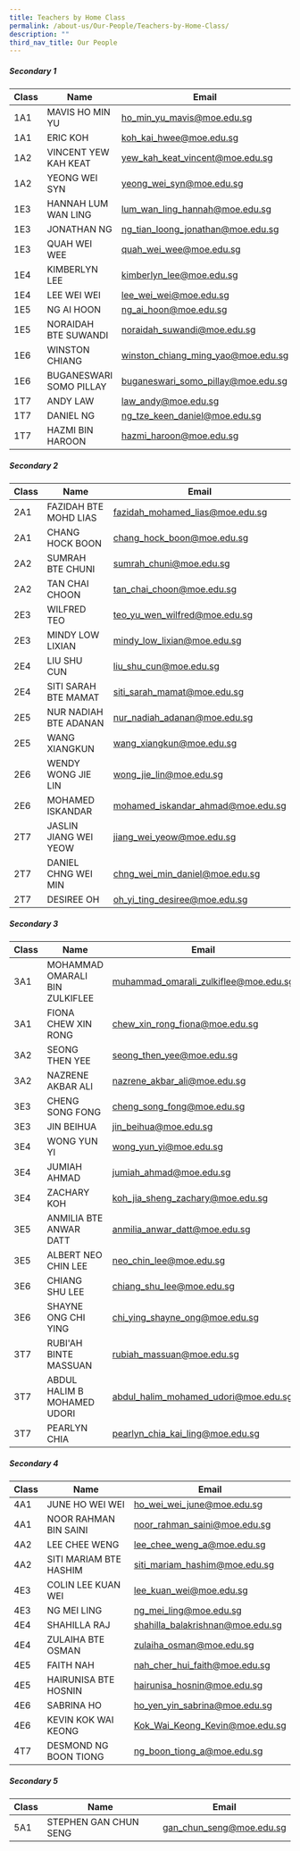 ```yaml
---
title: Teachers by Home Class
permalink: /about-us/Our-People/Teachers-by-Home-Class/
description: ""
third_nav_title: Our People
---
```

##### Secondary 1


| Class | Name | Email |
| -------- | -------- | -------- |
|1A1|MAVIS HO MIN YU|[ho_min_yu_mavis@moe.edu.sg](mailto:ho_min_yu_mavis@moe.edu.sg)
|1A1|ERIC KOH|[koh_kai_hwee@moe.edu.sg](mailto:koh_kai_hwee@moe.edu.sg)
|1A2|VINCENT YEW KAH KEAT|[yew_kah_keat_vincent@moe.edu.sg](mailto:yew_kah_keat_vincent@moe.edu.sg)
|1A2|YEONG WEI SYN|[yeong_wei_syn@moe.edu.sg](mailto:yeong_wei_syn@moe.edu.sg)
|1E3|HANNAH LUM WAN LING|[lum_wan_ling_hannah@moe.edu.sg](mailto:lum_wan_ling_hannah@moe.edu.sg)
|1E3|JONATHAN NG|[ng_tian_loong_jonathan@moe.edu.sg ](mailto:ng_tian_loong_jonathan@moe.edu.sg)
|1E3|QUAH WEI WEE|[quah_wei_wee@moe.edu.sg](mailto:quah_wei_wee@moe.edu.sg)
|1E4|KIMBERLYN LEE|[kimberlyn_lee@moe.edu.sg](mailto:kimberlyn_lee@moe.edu.sg)
|1E4|LEE WEI WEI|[lee_wei_wei@moe.edu.sg](mailto:lee_wei_wei@moe.edu.sg)
|1E5|NG AI HOON|[ng_ai_hoon@moe.edu.sg](mailto:ng_ai_hoon@moe.edu.sg)
|1E5|NORAIDAH BTE SUWANDI|[noraidah_suwandi@moe.edu.sg](mailto:noraidah_suwandi@moe.edu.sg)
|1E6|WINSTON CHIANG|[winston_chiang_ming_yao@moe.edu.sg](mailto:winston_chiang_ming_yao@moe.edu.sg)
|1E6|BUGANESWARI SOMO PILLAY|[buganeswari_somo_pillay@moe.edu.sg](mailto:buganeswari_somo_pillay@moe.edu.sg)
|1T7|ANDY LAW|[law_andy@moe.edu.sg](mailto:law_andy@moe.edu.sg)
|1T7|DANIEL NG |[ng_tze_keen_daniel@moe.edu.sg](mailto:ng_tze_keen_daniel@moe.edu.sg)
|1T7|HAZMI BIN HAROON|[hazmi_haroon@moe.edu.sg](mailto:hazmi_haroon@moe.edu.sg)


##### Secondary 2

| Class | Name | Email |
| -------- | -------- | -------- |
|2A1 | FAZIDAH BTE MOHD LIAS     | [fazidah_mohamed_lias@moe.edu.sg](mailto:fazidah_mohamed_lias@moe.edu.sg)
| 2A1 | CHANG HOCK BOON|[chang_hock_boon@moe.edu.sg](mailto:chang_hock_boon@moe.edu.sg)
|2A2|SUMRAH BTE CHUNI|[sumrah_chuni@moe.edu.sg](mailto:sumrah_chuni@moe.edu.sg)
|2A2|TAN CHAI CHOON|[tan_chai_choon@moe.edu.sg](mailto:tan_chai_choon@moe.edu.sg)
|2E3|WILFRED TEO|[teo_yu_wen_wilfred@moe.edu.sg](mailto:teo_yu_wen_wilfred@moe.edu.sg)
|2E3|MINDY LOW LIXIAN|[mindy_low_lixian@moe.edu.sg](mailto:mindy_low_lixian@moe.edu.sg)
|2E4|LIU SHU CUN|[liu_shu_cun@moe.edu.sg](mailto:liu_shu_cun@moe.edu.sg)
|2E4|SITI SARAH BTE MAMAT|[siti_sarah_mamat@moe.edu.sg](mailto:siti_sarah_mamat@moe.edu.sg)
|2E5|NUR NADIAH BTE ADANAN|[nur_nadiah_adanan@moe.edu.sg](mailto:nur_nadiah_adanan@moe.edu.sg)
|2E5|WANG XIANGKUN|[wang_xiangkun@moe.edu.sg](mailto:wang_xiangkun@moe.edu.sg)
|2E6|WENDY WONG JIE LIN|[wong_jie_lin@moe.edu.sg](mailto:wong_jie_lin@moe.edu.sg)
|2E6|MOHAMED ISKANDAR	|[mohamed_iskandar_ahmad@moe.edu.sg](mailto:mohamed_iskandar_ahmad@moe.edu.sg)
|2T7|JASLIN JIANG WEI YEOW|[jiang_wei_yeow@moe.edu.sg](mailto:jiang_wei_yeow@moe.edu.sg)
|2T7|DANIEL CHNG WEI MIN|[chng_wei_min_daniel@moe.edu.sg](mailto:chng_wei_min_daniel@moe.edu.sg)
|2T7|DESIREE OH	|[oh_yi_ting_desiree@moe.edu.sg](mailto:oh_yi_ting_desiree@moe.edu.sg)

##### Secondary 3

| Class | Name | Email |
| -------- | -------- | -------- |
|3A1|MOHAMMAD OMARALI BIN ZULKIFLEE|[muhammad_omarali_zulkiflee@moe.edu.sg](mailto:muhammad_omarali_zulkiflee@moe.edu.sg)
|3A1|FIONA CHEW XIN RONG|[chew_xin_rong_fiona@moe.edu.sg](mailto:chew_xin_rong_fiona@moe.edu.sg)
|3A2|SEONG THEN YEE|[seong_then_yee@moe.edu.sg](mailto:seong_then_yee@moe.edu.sg)
|3A2|NAZRENE AKBAR ALI|[nazrene_akbar_ali@moe.edu.sg](mailto:nazrene_akbar_ali@moe.edu.sg)
|3E3|CHENG SONG FONG|[cheng_song_fong@moe.edu.sg](mailto:cheng_song_fong@moe.edu.sg)
|3E3|JIN BEIHUA|[jin_beihua@moe.edu.sg](mailto:jin_beihua@moe.edu.sg)
|3E4|WONG YUN YI	|[wong_yun_yi@moe.edu.sg](mailto:wong_yun_yi@moe.edu.sg)
|3E4|JUMIAH AHMAD	|[jumiah_ahmad@moe.edu.sg](mailto:jumiah_ahmad@moe.edu.sg)
|3E4|ZACHARY	KOH|[koh_jia_sheng_zachary@moe.edu.sg](mailto:koh_jia_sheng_zachary@moe.edu.sg)
|3E5|ANMILIA BTE ANWAR DATT	|[anmilia_anwar_datt@moe.edu.sg](mailto:anmilia_anwar_datt@moe.edu.sg)
|3E5|ALBERT NEO CHIN LEE	|[neo_chin_lee@moe.edu.sg](mailto:neo_chin_lee@moe.edu.sg)
|3E6|CHIANG SHU LEE |[chiang_shu_lee@moe.edu.sg](mailto:chiang_shu_lee@moe.edu.sg)
|3E6|SHAYNE ONG CHI YING|[chi_ying_shayne_ong@moe.edu.sg](mailto:chi_ying_shayne_ong@moe.edu.sg)
|3T7|RUBI'AH BINTE MASSUAN	|[rubiah_massuan@moe.edu.sg](mailto:rubiah_massuan@moe.edu.sg)
|3T7|ABDUL HALIM B MOHAMED UDORI|[abdul_halim_mohamed_udori@moe.edu.sg](mailto:abdul_halim_mohamed_udori@moe.edu.sg)
|3T7|PEARLYN CHIA|[pearlyn_chia_kai_ling@moe.edu.sg](mailto:pearlyn_chia_kai_ling@moe.edu.sg)



##### Secondary 4

| Class | Name | Email |
| -------- | -------- | -------- |
|4A1|JUNE HO WEI WEI|[ho_wei_wei_june@moe.edu.sg](mailto:ho_wei_wei_june@moe.edu.sg)
|4A1|NOOR RAHMAN BIN SAINI|[noor_rahman_saini@moe.edu.sg](mailto:noor_rahman_saini@moe.edu.sg)
|4A2|LEE CHEE WENG|[lee_chee_weng_a@moe.edu.sg](mailto:lee_chee_weng_a@moe.edu.sg)
|4A2|SITI MARIAM BTE HASHIM|[siti_mariam_hashim@moe.edu.sg](mailto:siti_mariam_hashim@moe.edu.sg)
|4E3|COLIN LEE KUAN WEI|[lee_kuan_wei@moe.edu.sg](mailto:lee_kuan_wei@moe.edu.sg)
|4E3|NG MEI LING|[ng_mei_ling@moe.edu.sg](mailto:ng_mei_ling@moe.edu.sg)
|4E4|SHAHILLA RAJ|[shahilla_balakrishnan@moe.edu.sg](mailto:shahilla_balakrishnan@moe.edu.sg)
|4E4|ZULAIHA BTE OSMAN|[zulaiha_osman@moe.edu.sg](mailto:zulaiha_osman@moe.edu.sg)
|4E5|FAITH NAH|[nah_cher_hui_faith@moe.edu.sg](mailto:nah_cher_hui_faith@moe.edu.sg)
|4E5|HAIRUNISA BTE HOSNIN|[hairunisa_hosnin@moe.edu.sg](mailto:hairunisa_hosnin@moe.edu.sg)
|4E6|SABRINA HO|[ho_yen_yin_sabrina@moe.edu.sg](mailto:ho_yen_yin_sabrina@moe.edu.sg)
|4E6|KEVIN KOK WAI KEONG|[Kok_Wai_Keong_Kevin@moe.edu.sg](mailto:Kok_Wai_Keong_Kevin@moe.edu.sg)
|4T7|DESMOND NG BOON TIONG|[ng_boon_tiong_a@moe.edu.sg](mailto:ng_boon_tiong_a@moe.edu.sg)

##### Secondary 5


| Class | Name | Email |
| -------- | -------- | -------- |
|5A1|STEPHEN GAN CHUN SENG|[gan_chun_seng@moe.edu.sg](mailto:gan_chun_seng@moe.edu.sg)